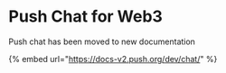 # Push Chat for Web3

Push chat has been moved to new documentation

{% embed url="https://docs-v2.push.org/dev/chat/" %}
